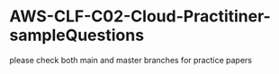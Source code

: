 # AWS-CLF-C02-Cloud-Practitiner-sampleQuestions
please check both main and master branches for practice papers
